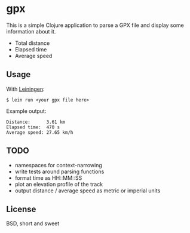 gpx
===

This is a simple Clojure application to parse a GPX file and display some
information about it.

* Total distance
* Elapsed time
* Average speed

Usage
-----

With [Leiningen][1]:

    $ lein run <your gpx file here>

Example output:

    Distance:      3.61 km
    Elapsed time:  470 s
    Average speed: 27.65 km/h

[1]: http://leiningen.org/

TODO
----

- namespaces for context-narrowing
- write tests around parsing functions
- format time as HH::MM::SS
- plot an elevation profile of the track
- output distance / average speed as metric or imperial units

License
-------

BSD, short and sweet
